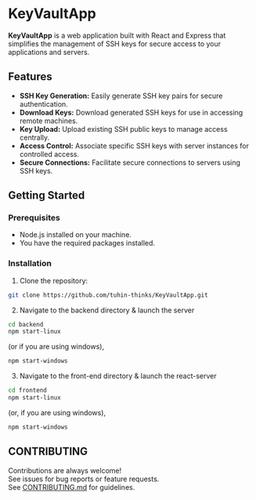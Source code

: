 # KeyVaultApp

**KeyVaultApp** is a web application built with React and Express that simplifies the management of SSH keys for secure access to your applications and servers.

## Features

-   **SSH Key Generation:** Easily generate SSH key pairs for secure authentication.
-   **Download Keys:** Download generated SSH keys for use in accessing remote machines.
-   **Key Upload:** Upload existing SSH public keys to manage access centrally.
-   **Access Control:** Associate specific SSH keys with server instances for controlled access.
-   **Secure Connections:** Facilitate secure connections to servers using SSH keys.

## Getting Started

### Prerequisites

-   Node.js installed on your machine.
-   You have the required packages installed.

### Installation

1. Clone the repository:

```bash
git clone https://github.com/tuhin-thinks/KeyVaultApp.git
```

2. Navigate to the backend directory & launch the server

```bash
cd backend
npm start-linux
```

(or if you are using windows),

```bash
npm start-windows
```

3. Navigate to the front-end directory & launch the react-server

```bash
cd frontend
npm start-linux
```

(or, if you are using windows),

```bash
npm start-windows
```

## CONTRIBUTING

Contributions are always welcome!
\
See issues for bug reports or feature requests.
\
See [CONTRIBUTING.md](CONTRIBUTING.md) for guidelines.

